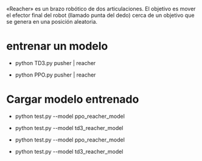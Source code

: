 «Reacher» es un brazo robótico de dos articulaciones. El objetivo es mover el efector final del robot (llamado punta del dedo) cerca de un objetivo que se genera en una posición aleatoria.

# entrenar un modelo
- python TD3.py pusher | reacher

- python PPO.py pusher | reacher


# Cargar modelo entrenado
- python test.py --model ppo_reacher_model

- python test.py --model td3_reacher_model

- python test.py --model ppo_reacher_model

- python test.py --model td3_reacher_model
